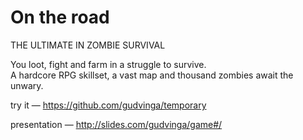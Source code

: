 # On the road  

THE ULTIMATE IN ZOMBIE SURVIVAL  

You loot, fight and farm in a struggle to survive.  
A hardcore RPG skillset, a vast map and thousand zombies await the unwary.

try it — https://github.com/gudvinga/temporary  

presentation — http://slides.com/gudvinga/game#/  